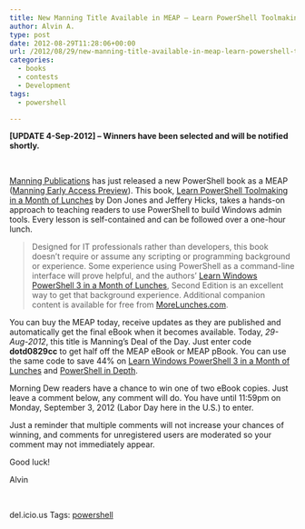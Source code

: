 ```yaml
---
title: New Manning Title Available in MEAP – Learn PowerShell Toolmaking in a Month of Lunches (Win an eBook)
author: Alvin A.
type: post
date: 2012-08-29T11:28:06+00:00
url: /2012/08/29/new-manning-title-available-in-meap-learn-powershell-toolmaking-in-a-month-of-lunches-win-an-ebook/
categories:
  - books
  - contests
  - Development
tags:
  - powershell

---
```

**[UPDATE 4-Sep-2012] &#8211; Winners have been selected and will be notified shortly.**

&nbsp;

<a href="http://manning.com/" target="_blank">Manning Publications</a> has just released a new PowerShell book as a MEAP (<a href="http://manning.com/about/meap.html" target="_blank">Manning Early Access Preview</a>). This book, <a href="http://manning.com/jones4/" target="_blank">Learn PowerShell Toolmaking in a Month of Lunches</a> by Don Jones and Jeffery Hicks, takes a hands-on approach to teaching readers to use PowerShell to build Windows admin tools. Every lesson is self-contained and can be followed over a one-hour lunch.

> Designed for IT professionals rather than developers, this book doesn&#8217;t require or assume any scripting or programming background or experience. Some experience using PowerShell as a command-line interface will prove helpful, and the authors&#8217; <a href="http://manning.com/jones3" target="_blank">Learn Windows PowerShell 3 in a Month of Lunches</a>, Second Edition is an excellent way to get that background experience. Additional companion content is available for free from <a href="http://morelunches.com/" target="_blank">MoreLunches.com</a>.

You can buy the MEAP today, receive updates as they are published and automatically get the final eBook when it becomes available.<img data-recalc-dims="1" decoding="async" style="display: inline; float: right;" src="https://i0.wp.com/manning.com/jones4/jones4_cover150.jpg?w=660" alt="" align="right" /> Today, _29-Aug-2012_, this title is Manning’s Deal of the Day. Just enter code **dotd0829cc** to get half off the MEAP eBook or MEAP pBook. You can use the same code to save 44% on <a href="http://www.manning.com/jones3/?utm_source=Deal+of+the+Day+Aug+29&utm_campaign=dotd0214&utm_medium=socialshare" target="_blank">Learn Windows PowerShell 3 in a Month of Lunches</a> and <a href="http://www.manning.com/jones2/?utm_source=Deal+of+the+Day+Aug+29&utm_campaign=dotd0214&utm_medium=socialshare" target="_blank">PowerShell in Depth</a>.

Morning Dew readers have a chance to win one of two eBook copies. Just leave a comment below, any comment will do. You have until 11:59pm on Monday, September 3, 2012 (Labor Day here in the U.S.) to enter.

Just a reminder that multiple comments will not increase your chances of winning, and comments for unregistered users are moderated so your comment may not immediately appear.

Good luck!

Alvin

&nbsp;

<div id="scid:0767317B-992E-4b12-91E0-4F059A8CECA8:1972185b-12fc-4e52-8c2a-565350662108" class="wlWriterEditableSmartContent" style="margin: 0px; display: inline; float: none; padding: 0px;">
  del.icio.us Tags: <a href="http://del.icio.us/popular/powershell" rel="tag">powershell</a>
</div>